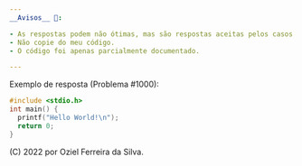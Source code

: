 ```yaml
---
__Avisos__ 🥱:

- As respostas podem não ótimas, mas são respostas aceitas pelos casos de testes de cada um dos problemas.
- Não copie do meu código.
- O código foi apenas parcialmente documentado.

---
```


Exemplo de resposta (Problema #1000):
```cpp
#include <stdio.h>
int main() {
  printf("Hello World!\n");
  return 0;
}
```

(C) 2022 por Oziel Ferreira da Silva.